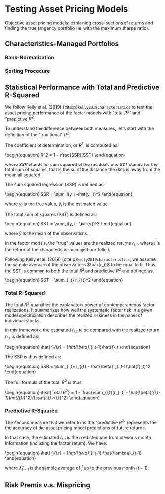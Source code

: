 # Testing Asset Pricing Models

Objective asset pricing models: explaining cross-sections of returns and finding the true tangency portfolio (ie. with the maximum sharpe ratio).

## Characteristics-Managed Portfolios

### Rank-Normalization

### Sorting Procedure

## Statistical Performance with Total and Predictive R-Squared

We follow Kelly et al. (2019) {cite:p}`kelly2019characteristics` to test the asset pricing performance of the factor models with "total $R^2$" and "predictive $R^2$. 

To understand the difference between both measures, let's start with the definition of the "traditional" $R^2$. 

The coefficient of determination, or $R^2$, is computed as:

\begin{equation}
R^2 = 1 - \frac{SSR}{SST}
\end{equation}

where $SSR$ stands for sum squared of the residuals and $SST$ stands for the total sum of squares, that is the su of the distance the data is away from the mean all squared.

The sum squared regression (SSR) is defined as:

\begin{equation}
SSR = \sum_i(y_i -\hat{y_i})^2
\end{equation}

where $y_i$ is the true value, $\hat{y}_i$ is the estimated value.

The total sum of squares (SST) is defined as:

\begin{equation}
SST = \sum_i(y_i - \bar{y})^2
\end{equation}

where $\bar{y}$ is the mean of the observations.

In the factor models, the "true" values are the realized returns $r_{i,t}$, where $i$ is the return of the characteristic-managed portfolio $i$.

Following Kelly et al. (2019) {cite:p}`kelly2019characteristics`, we assume the sample average of the observations $\bar{r_i}$ to be equal to 0. Thus, the SST is common to both the total $R^2$ and predictive $R^2$ and defined as:

\begin{equation}
SST = \sum_{i,t} r_{i,t}^2
\end{equation}

### Total R-Squared

The total $R^2$ quantifies the explanatory power of contemporaneous factor realizations. It summarizes how well the systematic factor risk in a given model specificiation describes the realized riskiness in the panel of individual stocks.

In this framework, the estimated $\hat{r}_{i,t}$ to be compared with the realized return $r_{i,t}$ is defined as:

\begin{equation}
\hat{r}_{i,t} = \hat{\beta}'_{i,t-1}\hat{f}_t
\end{equation}

The SSR is thus defined as:

\begin{equation}
SSR = \sum_{i,t}(r_{i,t} - \hat{\beta}'_{i,t-1}\hat{f}_t)^2
\end{equation}

The full formula of the total $R^2$ is thus:

\begin{equation}
\text{Total $R^2$} = 1 - \frac{\sum_{i,t}(r_{i,t} - \hat{\beta}'_{i,t-1}\hat{f}_t)^2}{\sum_{i,t} r_{i,t}^2}
\end{equation}

### Predictive R-Squared

The second measure that we refer to as the "predictive $R^2$" represents the the accuracy of the asset pricing model predictions of future returns. 

In that case, the estimated $\hat{r}_{i,t}$ is the predicted one from previous month information (including the factor return). We have:

\begin{equation}
\hat{r}_{i,t} = \hat{\beta}'_{i,t-1} \hat{\lambda}_{t-1}
\end{equation}

where $\hat{\lambda}_{t-1}$ is the sample average of $\hat{f}$ up to the previous month ($t-1$).
## Risk Premia v.s. Mispricing
